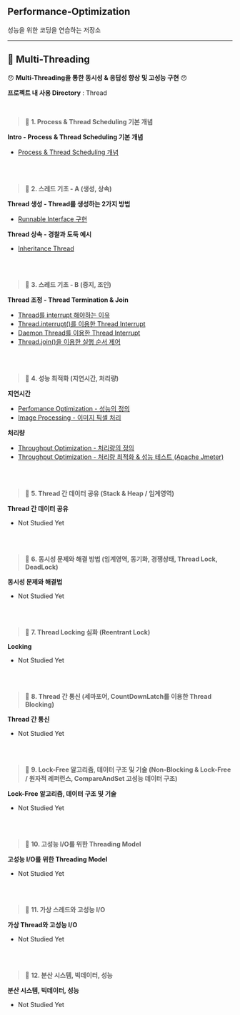 ## Performance-Optimization

성능을 위한 코딩을 연습하는 저장소

---

## 📘 Multi-Threading

😯 **Multi-Threading을 통한 동시성 & 응답성 향상 및 고성능 구현** 😯

**프로젝트 내 사용 Directory** : Thread

<br>

> 📕 **1. Process & Thread Scheduling 기본 개념**

**Intro - Process & Thread Scheduling 기본 개념**
- [Process & Thread Scheduling 개념](https://github.com/spacedustz/Performance-Optimization/blob/main/Description/Thread/1-기본개념/Basic.md)

<br><br>

> 📕 **2. 스레드 기초 - A (생성, 상속)**

**Thread 생성 - Thread를 생성하는 2가지 방법**
- [Runnable Interface 구현](https://github.com/spacedustz/Performance-Optimization/blob/main/Description/Thread/2-스레딩기초A/Create.md)

**Thread 상속 - 경찰과 도둑 예시**
- [Inheritance Thread](https://github.com/spacedustz/Performance-Optimization/blob/main/Description/Thread/2-스레딩기초A/Inheritance.md)

<br><br>

> 📕 **3. 스레드 기초 - B (중지, 조인)**

**Thread 조정 - Thread Termination & Join**
- [Thread를 interrupt 해야하는 이유](https://github.com/spacedustz/Performance-Optimization/blob/main/Description/Thread/3-스레딩기초B/Basic.md)
- [Thread.interrupt()를 이용한 Thread Interrupt](https://github.com/spacedustz/Performance-Optimization/blob/main/Description/Thread/3-스레딩기초B/Interrupt.md)
- [Daemon Thread를 이용한 Thread Interrupt](https://github.com/spacedustz/Performance-Optimization/blob/main/Description/Thread/3-스레딩기초B/Daemon.md)
- [Thread.join()을 이용한 실행 순서 제어](https://github.com/spacedustz/Performance-Optimization/blob/main/Description/Thread/3-스레딩기초B/Join.md)

<br><br>

> 📕 **4. 성능 최적화 (지연시간, 처리량)**

**지연시간**
- [Perfomance Optimization - 성능의 정의](https://github.com/spacedustz/Performance-Optimization/blob/main/Description/Thread/4-성능최적화/Optimization.md)
- [Image Processing - 이미지 픽셀 처리](https://github.com/spacedustz/Performance-Optimization/blob/main/Description/Thread/4-성능최적화/ImageProcessing.md)

**처리량**
- [Throughput Optimization - 처리량의 정의](https://github.com/spacedustz/Performance-Optimization/blob/main/Description/Thread/4-성능최적화/Throughput-Basic.md)
- [Throughput Optimization - 처리량 최적화 & 성능 테스트 (Apache Jmeter)](https://github.com/spacedustz/Performance-Optimization/blob/main/Description/Thread/4-성능최적화/Throughput-Implementation.md)

<br><br>

> 📕 **5. Thread 간 데이터 공유 (Stack & Heap / 임계영역)**

**Thread 간 데이터 공유**
- Not Studied Yet

<br><br>

> 📕 **6. 동시성 문제와 해결 방법 (임계영역, 동기화, 경쟁상태, Thread Lock, DeadLock)**

**동시성 문제와 해결법**
- Not Studied Yet

<br><br>

> 📕 **7. Thread Locking 심화 (Reentrant Lock)**

**Locking**
- Not Studied Yet

<br><br>

> 📕 **8. Thread 간 통신 (세마포어, CountDownLatch를 이용한 Thread Blocking)**

**Thread 간 통신**
- Not Studied Yet

<br><br>

> 📕 **9. Lock-Free 알고리즘, 데이터 구조 및 기술 (Non-Blocking & Lock-Free / 원자적 레퍼런스, CompareAndSet 고성능 데이터 구조)**

**Lock-Free 알고리즘, 데이터 구조 및 기술**
- Not Studied Yet

<br><br>

> 📕 **10. 고성능 I/O를 위한 Threading Model**

**고성능 I/O를 위한 Threading Model**
- Not Studied Yet

<br><br>

> 📕 **11. 가상 스레드와 고성능 I/O**

**가상 Thread와 고성능 I/O**
- Not Studied Yet

<br><br>

> 📕 **12. 분산 시스템, 빅데이터, 성능**

**분산 시스템, 빅데이터, 성능**
- Not Studied Yet